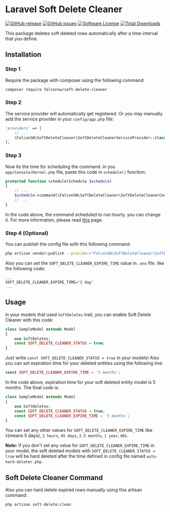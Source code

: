 # Laravel Soft Delete Cleaner

[![GitHub release](https://img.shields.io/github/release/falconsw/soft-delete-cleaner.svg?include_prereleases&style=for-the-badge&&colorB=7E57C2)](https://packagist.org/packages/falconsw/soft-delete-cleaner)
[![GitHub issues](https://img.shields.io/github/issues/falconsw/soft-delete-cleaner.svg?style=for-the-badge)](https://github.com/falconsw/soft-delete-cleaner/issues)
[![Software License](https://img.shields.io/badge/license-MIT-blue.svg?style=for-the-badge&&colorB=F27E40)](license.md)
[![Total Downloads](https://img.shields.io/packagist/dt/falconsw/soft-delete-cleaner.svg?style=for-the-badge)](https://packagist.org/packages/falconsw/soft-delete-cleaner)

This package deletes soft deleted rows automatically after a time interval that you define.



## Installation
### Step 1
Require the package with composer using the following command:
```bash
composer require falconsw/soft-delete-cleaner
```
### Step 2
The service provider will automatically get registered. Or you may manually add the service provider in your `config/app.php` file:
```php
'providers' => [
    // ...
    \FalconSW\SoftDeleteCleaner\SoftDeleteCleanerServiceProvider::class,
];
```

### Step 3
Now its the time for scheduling the command.
in you `app/Console/Kernel.php` file, paste this code in `schedule()` function:
```php
protected function schedule(Schedule $schedule)
{
    // ...
    $schedule->command(\FalconSW\SoftDeleteCleaner\SoftDeleteCleanerCommand::class)->hourly();
    // ...
}
```
In the code above, the command scheduled to run hourly. you can change it. For more information, please read [this](https://laravel.com/docs/scheduling#scheduling-artisan-commands) page.

### Step 4 (Optional)
You can publish the config file with this following command:
```bash
php artisan vendor:publish --provider="FalconSW\SoftDeleteCleaner\SoftDeleteCleanerServiceProvider" --tag=config
```


Also you can set the `SOFT_DELETE_CLEANER_EXPIRE_TIME` value in `.env` file. like the following code:

```.env
...
SOFT_DELETE_CLEANER_EXPIRE_TIME='1 day'
...
``` 

## Usage
in your models that used `SoftDeletes` trait, you can enable Soft Delete Cleaner with this code:
```php
class SampleModel extends Model
{
    use SoftDeletes;
    const SOFT_DELETE_CLEANER_STATUS = true;
}
```
Just write `const SOFT_DELETE_CLEANER_STATUS = true` in your models!
Also you can set expiration time for your deleted entities using the following line:
```php
const SOFT_DELETE_CLEANER_EXPIRE_TIME = '5 months';
```
In the code above, expiration time for your soft deleted entity model is 5 months.
The final code is:
```php
class SampleModel extends Model
{
    use SoftDeletes;
    const SOFT_DELETE_CLEANER_STATUS = true;
    const SOFT_DELETE_CLEANER_EXPIRE_TIME = '5 months';
}
```
You can set any other values for `SOFT_DELETE_CLEANER_EXPIRE_TIME` like `5`(means 5 days), `2 hours`, `45 days`, `2.5 months`, `1 year`, etc.

**Note:** If you don't set any value for `SOFT_DELETE_CLEANER_EXPIRE_TIME` in your model, the soft deleted models with `SOFT_DELETE_CLEANER_STATUS = true` will be hard deleted after the time defined in config file named `auto-hard-deleter.php`.

## Soft Delete Cleaner Command
Also you can hard delete expired rows manually using this artisan command:
```bash
php artisan soft-delete:clean
```
